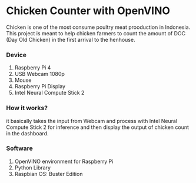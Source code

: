 # Chicken Counter with OpenVINO

Chicken is one of the most consume poultry meat prooduction in Indonesia. This project is meant to help chicken farmers to count the amount of DOC (Day Old Chicken) in the first arrival to the henhouse.

### Device
1. Raspberry Pi 4
2. USB Webcam 1080p
3. Mouse
4. Raspberry Pi Display
5. Intel Neural Compute Stick 2

### How it works?
it basically takes the input from Webcam and process with Intel Neural Compute Stick 2 for inference and then display the output of chicken count in the dashboard.

### Software
1. OpenVINO environment for Raspberry Pi
2. Python Library
3. Raspbian OS: Buster Edition
